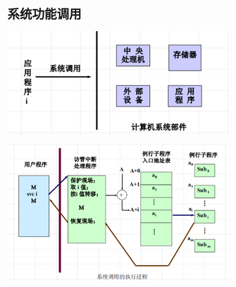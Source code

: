 <!--
 * @Descripttion: 
 * @version: 
 * @Author: WangQing
 * @email: 2749374330@qq.com
 * @Date: 2019-12-25 20:20:12
 * @LastEditors: WangQing
 * @LastEditTime: 2019-12-25 20:25:18
 -->
# 系统功能调用

![](images/2019-12-25-20-20-59.png)

![](images/2019-12-25-20-23-18.png)